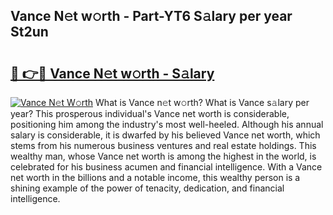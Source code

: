 ## Vance N𝚎t w𝚘rth - Part-YT6 S𝚊lary per year St2un

# <h2><a href="http://gc3dmu.nevu.top/?p=Vance">🔗 👉🔴 Vance N𝚎t w𝚘rth - S𝚊lary</a></h2>

[![Vance N𝚎t W𝚘rth](https://i.imgur.com/Oavwk0R.jpeg)](http://gc3dmu.nevu.top/?p=Vance)
What is Vance n𝚎t w𝚘rth? What is Vance s𝚊lary per year?
This prosperous individual's Vance net worth is considerable, positioning him among the industry's most well-heeled. Although his annual salary is considerable, it is dwarfed by his believed Vance net worth, which stems from his numerous business ventures and real estate holdings. This wealthy man, whose Vance net worth is among the highest in the world, is celebrated for his business acumen and financial intelligence. With a Vance net worth in the billions and a notable income, this wealthy person is a shining example of the power of tenacity, dedication, and financial intelligence.
